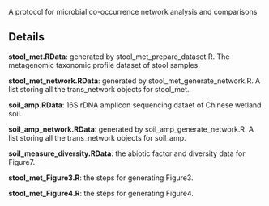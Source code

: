 A protocol for microbial co-occurrence network analysis and comparisons

## Details

**stool_met.RData**: generated by stool_met_prepare_dataset.R. The metagenomic taxonomic profile dataset of stool samples.  

**stool_met_network.RData**: generated by stool_met_generate_network.R. A list storing all the trans_network objects for stool_met.  

**soil_amp.RData**: 16S rDNA amplicon sequencing dataet of Chinese wetland soil.  

**soil_amp_network.RData**: generated by soil_amp_generate_network.R. A list storing all the trans_network objects for soil_amp.  

**soil_measure_diversity.RData**: the abiotic factor and diversity data for Figure7.  

**stool_met_Figure3.R**: the steps for generating Figure3.  

**stool_met_Figure4.R**: the steps for generating Figure4.  

